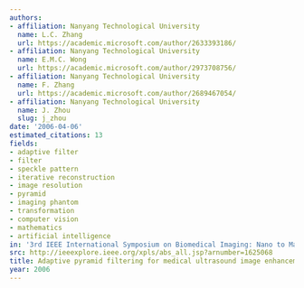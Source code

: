 ```yaml
---
authors:
- affiliation: Nanyang Technological University
  name: L.C. Zhang
  url: https://academic.microsoft.com/author/2633393186/
- affiliation: Nanyang Technological University
  name: E.M.C. Wong
  url: https://academic.microsoft.com/author/2973708756/
- affiliation: Nanyang Technological University
  name: F. Zhang
  url: https://academic.microsoft.com/author/2689467054/
- affiliation: Nanyang Technological University
  name: J. Zhou
  slug: j_zhou
date: '2006-04-06'
estimated_citations: 13
fields:
- adaptive filter
- filter
- speckle pattern
- iterative reconstruction
- image resolution
- pyramid
- imaging phantom
- transformation
- computer vision
- mathematics
- artificial intelligence
in: '3rd IEEE International Symposium on Biomedical Imaging: Nano to Macro, 2006.'
src: http://ieeexplore.ieee.org/xpls/abs_all.jsp?arnumber=1625068
title: Adaptive pyramid filtering for medical ultrasound image enhancement
year: 2006
---
```

